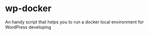 # wp-docker
An handy script that helps you to run a docker local environment for WordPress developing

